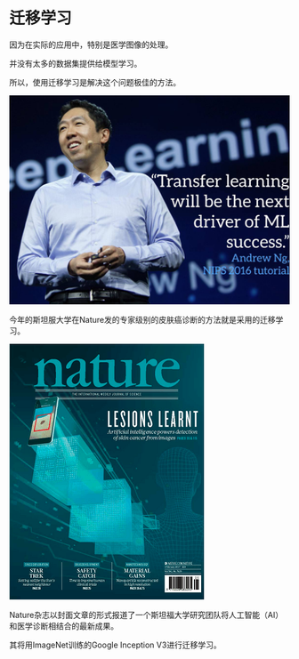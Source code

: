 # 迁移学习

因为在实际的应用中，特别是医学图像的处理。

并没有太多的数据集提供给模型学习。

所以，使用迁移学习是解决这个问题极佳的方法。

![hangm1u](https://github.com/abbqboy/Sticker/blob/master/photo/%E5%9B%BE%E7%89%871.png?raw=true)

今年的斯坦服大学在Nature发的专家级别的皮肤癌诊断的方法就是采用的迁移学习。

![pifu](https://github.com/abbqboy/Sticker/blob/master/photo/skin-nature.jpg?raw=true)

Nature杂志以封面文章的形式报道了一个斯坦福大学研究团队将人工智能（AI）和医学诊断相结合的最新成果。

其将用ImageNet训练的Google Inception V3进行迁移学习。

